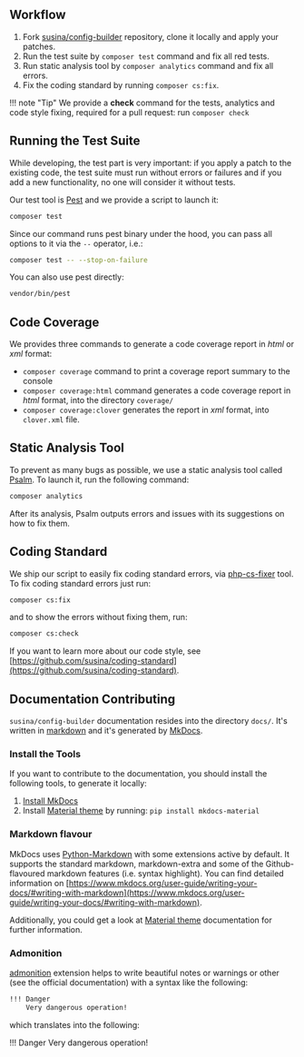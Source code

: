 ## Workflow

1. Fork [susina/config-builder](https://github.com/susina/config-builder) repository, clone it locally and apply your patches.
2. Run the test suite by `composer test` command and fix all red tests.
3. Run static analysis tool by `composer analytics` command and fix all errors.
4. Fix the coding standard by running `composer cs:fix`.

!!! note "Tip"
We provide a **check** command for the tests, analytics and code style fixing, required for a pull request: run `composer check`

## Running the Test Suite

While developing, the test part is very important: if you apply a patch to the existing code, the test suite must run without errors or failures and if you add a new functionality, no one will consider it without tests.

Our test tool is [Pest](https://pestphp.com/) and we provide a script to launch it:

```bash
composer test
```

Since our command runs pest binary under the hood, you can pass all options to it via the `--` operator, i.e.:

```bash
composer test -- --stop-on-failure
```

You can also use pest directly:

```bash
vendor/bin/pest
```

## Code Coverage

We provides three commands to generate a code coverage report in _html_ or _xml_ format:

- `composer coverage` command to print a coverage report summary to the console
- `composer coverage:html` command generates a code coverage report in _html_ format, into the directory `coverage/`
- `composer coverage:clover` generates the report in _xml_ format, into `clover.xml` file.

## Static Analysis Tool

To prevent as many bugs as possible, we use a static analysis tool called [Psalm](https://psalm.dev/).
To launch it, run the following command:

```bash
composer analytics
```

After its analysis, Psalm outputs errors and issues with its suggestions on how to fix them.

## Coding Standard

We ship our script to easily fix coding standard errors, via [php-cs-fixer](https://cs.symfony.com/) tool.
To fix coding standard errors just run:

```bash
composer cs:fix
```

and to show the errors without fixing them, run:

```bash
composer cs:check
```

If you want to learn more about our code style, see [https://github.com/susina/coding-standard](https://github.com/susina/coding-standard).

## Documentation Contributing

`susina/config-builder` documentation resides into the directory `docs/`. It's written in [markdown](https://daringfireball.net/projects/markdown/) and it's generated by [MkDocs](https://www.mkdocs.org).

### Install the Tools

If you want to contribute to the documentation, you should install the following tools, to generate it locally:

1. [Install MkDocs](https://www.mkdocs.org/#installation)
2. Install [Material theme](https://squidfunk.github.io/mkdocs-material/) by running: `pip install mkdocs-material`

### Markdown flavour

MkDocs uses [Python-Markdown](https://python-markdown.github.io/) with some extensions active by default. It supports the standard markdown, markdown-extra and some of the Github-flavoured markdown features (i.e. syntax highlight). You can find detailed information on [https://www.mkdocs.org/user-guide/writing-your-docs/#writing-with-markdown](https://www.mkdocs.org/user-guide/writing-your-docs/#writing-with-markdown).

Additionally, you could get a look at [Material theme](https://squidfunk.github.io/mkdocs-material/) documentation for further information.

### Admonition

[admonition](https://python-markdown.github.io/extensions/admonition/) extension helps to write beautiful notes or warnings or other (see the official documentation) with a syntax like the following:

```bash
!!! Danger
    Very dangerous operation!
```

which translates into the following:

!!! Danger
Very dangerous operation!
